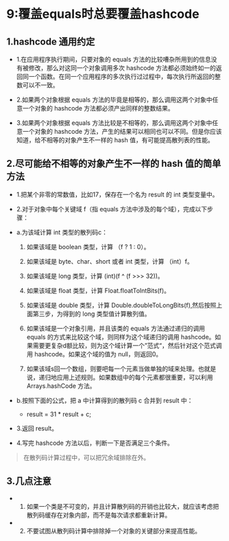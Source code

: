 # 9:覆盖equals时总要覆盖hashcode

## 1.hashcode 通用约定

- 1.在应用程序执行期间，只要对象的 equals 方法的比较嘈杂所用到的信息没有被修改，那么对这同一个对象调用多次 hashcode 方法都必须始终如一的返回同一个函数。在同一个应用程序的多次执行过过程中，每次执行所返回的整数可以不一致。

- 2.如果两个对象根据 equals 方法的毕竟是相等的，那么调用这两个对象中任意一个对象的 hashcode 方法都必须产出同样的整数结果。

- 3.如果两个对象根据 equals 方法比较是不相等的，那么调用这两个对象中任意一个对象的 hashcode 方法，产生的结果可以相同也可以不同。但是你应该知道，给不相等的对象产生不一样的 hash 值，有可能提高散列表的性能。

## 2.尽可能给不相等的对象产生不一样的 hash 值的简单方法

- 1.把某个非零的常数值，比如17，保存在一个名为 result 的 int 类型变量中。

- 2.对于对象中每个关键域 f（指 equals 方法中涉及的每个域），完成以下步骤：

 - a.为该域计算 int 类型的散列码c：
  
   1. 如果该域是 boolean 类型，计算 （f ? 1 : 0）。
   
   2. 如果该域是 byte、char、short 或者 int 类型，计算 （int）f。
   
   3. 如果该域是 long 类型，计算 (int)(f ^ (f >>> 32))。
  
   4. 如果该域是 float 类型，计算 Float.floatToIntBits(f)。
   
   5. 如果该域是 double 类型，计算 Double.doubleToLongBits(f),然后按照上面第三步，为得到的 long 类型值计算散列值。
   
   6. 如果该域是一个对象引用，并且该类的 equals 方法通过递归的调用 equals 的方式来比较这个域，则同样为这个域递归的调用 hashcode。如果需要更复杂d额比较，则为这个域计算一个”范式“，然后针对这个范式调用 hashcode。如果这个域的值为 null，则返回0。
   
   7. 如果该域s回一个数组，则要吧每一个元素当做单独的域来处理。也就是说，递归地应用上述规则。如果数组中的每个元素都很重要，可以利用 Arrays.hashCode 方法。
   
 - b.按照下面的公式，把 a 中计算得到的散列码 c 合并到 result 中：
  
   - result = 31 * result + c;
   
- 3.返回 result。

- 4.写完 hashcode 方法以后，判断一下是否满足三个条件。


> 在散列码计算过程中，可以把冗余域排除在外。

## 3.几点注意

- 1. 如果一个类是不可变的，并且计算散列码的开销也比较大，就应该考虑把散列码缓存在对象内部，而不是每次请求都重新计算。


- 2. 不要试图从散列码计算中排除掉一个对象的关键部分来提高性能。


   
